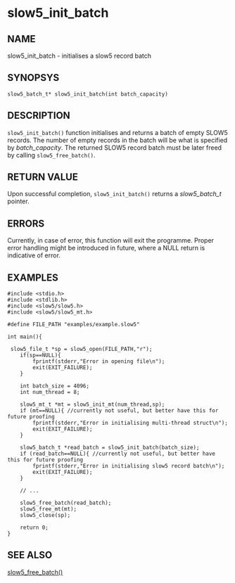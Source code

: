 # slow5_init_batch

## NAME

slow5_init_batch - initialises a slow5 record batch

## SYNOPSYS

`slow5_batch_t* slow5_init_batch(int batch_capacity)`

## DESCRIPTION

`slow5_init_batch()` function initialises and returns a batch of empty SLOW5 records. The number of empty records in the batch will be what is specified by *batch_capacity*. The returned SLOW5 record batch must be later freed by calling `slow5_free_batch()`.


## RETURN VALUE

Upon successful completion, `slow5_init_batch()` returns a *slow5_batch_t* pointer.

## ERRORS

Currently, in case of error, this function will exit the programme. Proper error handling might be introduced in future, where a NULL return is indicative of error.

## EXAMPLES

```
#include <stdio.h>
#include <stdlib.h>
#include <slow5/slow5.h>
#include <slow5/slow5_mt.h>

#define FILE_PATH "examples/example.slow5"

int main(){

 slow5_file_t *sp = slow5_open(FILE_PATH,"r");
    if(sp==NULL){
        fprintf(stderr,"Error in opening file\n");
        exit(EXIT_FAILURE);
    }

    int batch_size = 4096;
    int num_thread = 8;

    slow5_mt_t *mt = slow5_init_mt(num_thread,sp);
    if (mt==NULL){ //currently not useful, but better have this for future proofing
        fprintf(stderr,"Error in initialising multi-thread struct\n");
        exit(EXIT_FAILURE);
    }

    slow5_batch_t *read_batch = slow5_init_batch(batch_size);
    if (read_batch==NULL){ //currently not useful, but better have this for future proofing
        fprintf(stderr,"Error in initialising slow5 record batch\n");
        exit(EXIT_FAILURE);
    }

    // ...

    slow5_free_batch(read_batch);
    slow5_free_mt(mt);
    slow5_close(sp);

    return 0;
}
```

## SEE ALSO

[slow5_free_batch()](slow5_free_batch.md)
